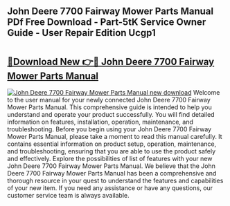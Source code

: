 ## John Deere 7700 Fairway Mower Parts Manual PDf Free Download - Part-5tK Service Owner Guide - User Repair Edition Ucgp1

# <h2><a href="http://bc87802.oget.top/?id=John+Deere+7700+Fairway+Mower+Parts+Manual">🔗Download New 👉🔴 John Deere 7700 Fairway Mower Parts Manual</a></h2>

[![John Deere 7700 Fairway Mower Parts Manual new download](https://i.imgur.com/5g1atiW.png)](http://bc87802.oget.top/?id=John+Deere+7700+Fairway+Mower+Parts+Manual)
Welcome to the user manual for your newly connected John Deere 7700 Fairway Mower Parts Manual. This comprehensive guide is intended to help you understand and operate your product successfully. You will find detailed information on features, installation, operation, maintenance, and troubleshooting. Before you begin using your John Deere 7700 Fairway Mower Parts Manual, please take a moment to read this manual carefully. It contains essential information on product setup, operation, maintenance, and troubleshooting, ensuring that you are able to use the product safely and effectively. Explore the possibilities of list of features with your new John Deere 7700 Fairway Mower Parts Manual. We believe that the John Deere 7700 Fairway Mower Parts Manual has been a comprehensive and thorough resource in your quest to understand the features and capabilities of your new item. If you need any assistance or have any questions, our customer service team is always available.
